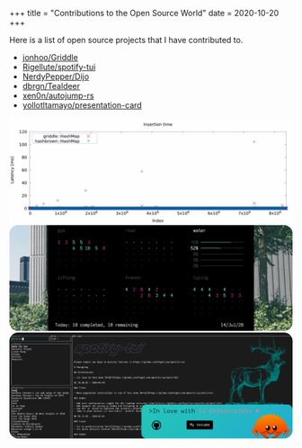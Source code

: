 +++
title = "Contributions to the Open Source World"
date = 2020-10-20
+++

Here is a list of open source projects that I have contributed to.

- [jonhoo/Griddle](https://github.com/jonhoo/griddle/)  
- [Rigellute/spotify-tui](https://github.com/Rigellute/spotify-tui)
- [NerdyPepper/Dijo](https://github.com/NerdyPepper/dijo/)
- [dbrgn/Tealdeer](https://github.com/dbrgn/tealdeer/)
- [xen0n/autojump-rs](https://github.com/xen0n/autojump-rs/)
- [yollotltamayo/presentation-card](https://github.com/yollotltamayo/presentation-card/tree/master)

![Hashbrown vs Griddle](/plot.png "Hashbrown vs Griddle")
![Dijo](/dijo.png "Dijo ss")
![sptr-tealdeer-chikis](/sptr-tealdeer-chikis.png "sptr-tealdeer-chikis")
